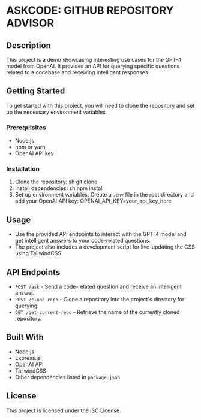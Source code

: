# ASKCODE: GITHUB REPOSITORY ADVISOR

## Description
This project is a demo showcasing interesting use cases for the GPT-4 model from OpenAI. It provides an API for querying specific questions related to a codebase and receiving intelligent responses.

## Getting Started
To get started with this project, you will need to clone the repository and set up the necessary environment variables.

### Prerequisites
- Node.js
- npm or yarn
- OpenAI API key

### Installation
1. Clone the repository:
sh git clone
2. Install dependencies:
sh npm install
3. Set up environment variables:
   Create a `.env` file in the root directory and add your OpenAI API key:
OPENAI_API_KEY=your_api_key_here
## Usage
- Use the provided API endpoints to interact with the GPT-4 model and get intelligent answers to your code-related questions.
- The project also includes a development script for live-updating the CSS using TailwindCSS.

## API Endpoints
- `POST /ask` - Send a code-related question and receive an intelligent answer.
- `POST /clone-repo` - Clone a repository into the project's directory for querying.
- `GET /get-current-repo` - Retrieve the name of the currently cloned repository.

## Built With
- Node.js
- Express.js
- OpenAI API
- TailwindCSS
- Other dependencies listed in `package.json`

## License
This project is licensed under the ISC License.
